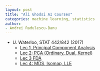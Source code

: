 ```yaml
---
layout: post
title: "Ali Ghodsi AI Courses"
categories: machine learning, statistics
author:
- Andrei Radulescu-Banu
---
```


* U. Waterloo, STAT 442/842 (2017)
  * [Lec 1, Principal Component Analysis](https://www.youtube.com/watch?v=L-pQtGm3VS8)
  * [Lec 2: PCA (Ordinary, Dual, Kernel)](https://www.youtube.com/watch?v=jeOEXCFK30M)
  * [Lec 3 FDA](https://www.youtube.com/watch?v=qL1OaF5eBvc)
  * [Lec 4: MDS, Isomap, LLE](https://www.youtube.com/watch?v=RPjPLlGefzw)




